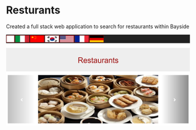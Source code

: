 # Resturants
Created a full stack web application to search for restaurants within Bayside

<img src = untitled.png>


